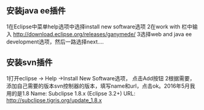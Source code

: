 ## 安装java ee插件  
1在Eclipse中菜单help选项中选择install new software选项
2在work with 栏中输入 http://download.eclipse.org/releases/ganymede/
3选择web and java ee development选项，然后一路选择next....

## 安装svn插件   
1打开eclipse -> Help ->Install New Software选项， 点击Add按钮
2根据需要，添加自己需要的版本svn控制器的版本，填写name和url，点击ok。2016年5月我用的是1.8
Name: Subclipse 1.8.x (Eclipse 3.2+)
URL: http://subclipse.tigris.org/update_1.8.x
